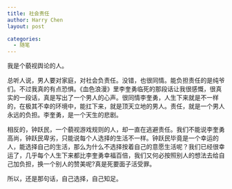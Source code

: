 ```yaml
---
title: 社会责任
author: Harry Chen
layout: post

categories:
  - 随笔
---
```


  我是个藐视舆论的人。

  总听人说，男人要对家庭，对社会负责任。没错，也很同情。能负担责任的是纯爷们。不过我真的有点恐惧。《血色浪漫》里李奎勇临死的那段话让我很感慨，很真实的一段话，真是写出了一个男人的心声。很同情李奎勇，人生下来就是不一样的，在极其不幸的环境中，能扛下来，就是顶天立地的男人。责任，就是一个男人永远的负担。李奎勇，是一个天生的悲剧。

  相反的，钟跃民，一个藐视游戏规则的人，却一直在逃避责任。我们不能说李奎勇高尚，钟跃民卑劣，只能说每个人选择的生活不一样。钟跃民毕竟是一个幸运的人，能选择自己的生活，那么为什么不选择按着自己的意愿生活呢？我们已经很幸运了，几乎每个人生下来都比李奎勇幸福百倍，我们又何必按照别人的想法去给自己加负担，换一个别人的赞美呢?真是死要面子活受罪。

  所以，还是那句话，自己选择，自己知足。
